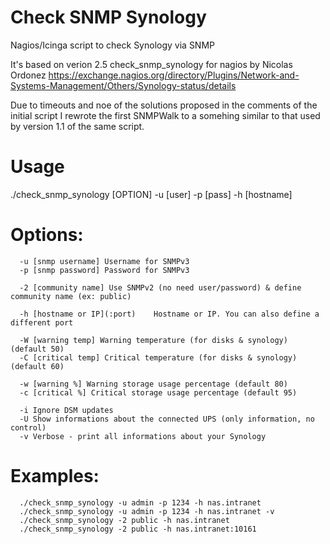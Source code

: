 # Check SNMP Synology
Nagios/Icinga script to check Synology via SNMP

It's based on verion 2.5 check_snmp_synology for nagios by Nicolas Ordonez
https://exchange.nagios.org/directory/Plugins/Network-and-Systems-Management/Others/Synology-status/details

Due to timeouts and noe of the solutions proposed in the comments of the initial script I rewrote the first SNMPWalk to a somehing similar to that used by version 1.1 of the same script.

# Usage

./check_snmp_synology [OPTION] -u [user] -p [pass] -h [hostname] 

# Options:
```
  -u [snmp username] Username for SNMPv3 
  -p [snmp password] Password for SNMPv3 

  -2 [community name] Use SNMPv2 (no need user/password) & define community name (ex: public) 

  -h [hostname or IP](:port)	Hostname or IP. You can also define a different port 

  -W [warning temp] Warning temperature (for disks & synology) (default 50) 
  -C [critical temp] Critical temperature (for disks & synology) (default 60) 

  -w [warning %] Warning storage usage percentage (default 80) 
  -c [critical %] Critical storage usage percentage (default 95) 

  -i Ignore DSM updates 
  -U Show informations about the connected UPS (only information, no control) 
  -v Verbose - print all informations about your Synology 
```

# Examples:
```
  ./check_snmp_synology -u admin -p 1234 -h nas.intranet 
  ./check_snmp_synology -u admin -p 1234 -h nas.intranet -v 
  ./check_snmp_synology -2 public -h nas.intranet 
  ./check_snmp_synology -2 public -h nas.intranet:10161 
```
